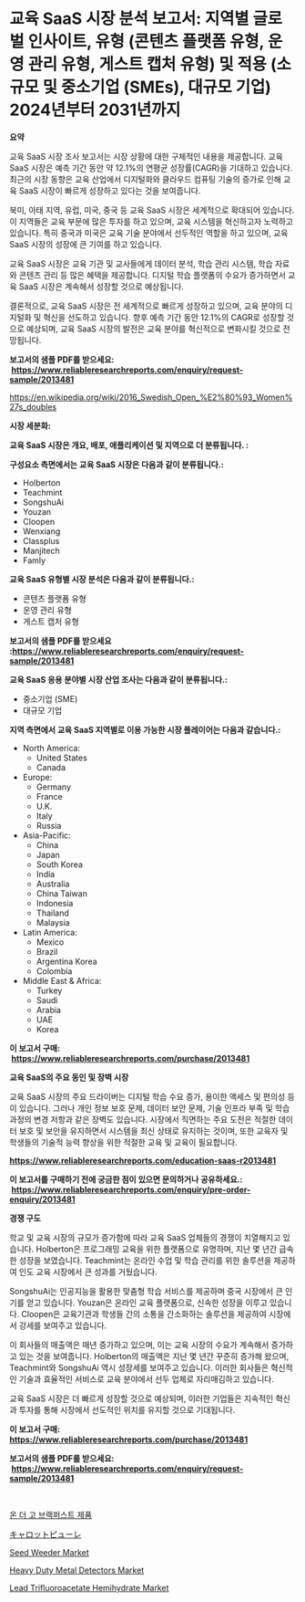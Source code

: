 <p><h1>교육 SaaS 시장 분석 보고서: 지역별 글로벌 인사이트, 유형 (콘텐츠 플랫폼 유형, 운영 관리 유형, 게스트 캡처 유형) 및 적용 (소규모 및 중소기업 (SMEs), 대규모 기업) 2024년부터 2031년까지</h1></p><p><strong>요약</strong></p>
<p><p>교육 SaaS 시장 조사 보고서는 시장 상황에 대한 구체적인 내용을 제공합니다. 교육 SaaS 시장은 예측 기간 동안 약 12.1%의 연평균 성장률(CAGR)을 기대하고 있습니다. 최근의 시장 동향은 교육 산업에서 디지털화와 클라우드 컴퓨팅 기술의 증가로 인해 교육 SaaS 시장이 빠르게 성장하고 있다는 것을 보여줍니다.</p><p>북미, 아태 지역, 유럽, 미국, 중국 등 교육 SaaS 시장은 세계적으로 확대되어 있습니다. 이 지역들은 교육 부문에 많은 투자를 하고 있으며, 교육 시스템을 혁신하고자 노력하고 있습니다. 특히 중국과 미국은 교육 기술 분야에서 선두적인 역할을 하고 있으며, 교육 SaaS 시장의 성장에 큰 기여를 하고 있습니다.</p><p>교육 SaaS 시장은 교육 기관 및 교사들에게 데이터 분석, 학습 관리 시스템, 학습 자료와 콘텐츠 관리 등 많은 혜택을 제공합니다. 디지털 학습 플랫폼의 수요가 증가하면서 교육 SaaS 시장은 계속해서 성장할 것으로 예상됩니다.</p><p>결론적으로, 교육 SaaS 시장은 전 세계적으로 빠르게 성장하고 있으며, 교육 분야의 디지털화 및 혁신을 선도하고 있습니다. 향후 예측 기간 동안 12.1%의 CAGR로 성장할 것으로 예상되며, 교육 SaaS 시장의 발전은 교육 분야를 혁신적으로 변화시킬 것으로 전망됩니다.</p></p>
<p><strong>보고서의 샘플 PDF를 받으세요: &nbsp;<a href="https://www.reliableresearchreports.com/enquiry/request-sample/2013481">https://www.reliableresearchreports.com/enquiry/request-sample/2013481</a></strong></p>
<p><a href="https://en.wikipedia.org/wiki/2016_Swedish_Open_%E2%80%93_Women%27s_doubles">https://en.wikipedia.org/wiki/2016_Swedish_Open_%E2%80%93_Women%27s_doubles</a></p>
<p><strong>시장 세분화:</strong></p>
<p><strong> 교육 SaaS 시장은 개요, 배포, 애플리케이션 및 지역으로 더 분류됩니다. :</strong></p>
<p><strong>구성요소 측면에서는 교육 SaaS 시장은 다음과 같이 분류됩니다.:</strong></p>
<p><ul><li>Holberton</li><li>Teachmint</li><li>SongshuAi</li><li>Youzan</li><li>Cloopen</li><li>Wenxiang</li><li>Classplus</li><li>Manjitech</li><li>Famly</li></ul></p>
<p><strong> 교육 SaaS 유형별 시장 분석은 다음과 같이 분류됩니다.:</strong></p>
<p><ul><li>콘텐츠 플랫폼 유형</li><li>운영 관리 유형</li><li>게스트 캡처 유형</li></ul></p>
<p><strong>보고서의 샘플 PDF를 받으세요 :<a href="https://www.reliableresearchreports.com/enquiry/request-sample/2013481">https://www.reliableresearchreports.com/enquiry/request-sample/2013481</a></strong></p>
<p><strong> 교육 SaaS 응용 분야별 시장 산업 조사는 다음과 같이 분류됩니다.:</strong></p>
<p><ul><li>중소기업 (SME)</li><li>대규모 기업</li></ul></p>
<p><strong>지역 측면에서 교육 SaaS 지역별로 이용 가능한 시장 플레이어는 다음과 같습니다.:</strong></p>
<p><ul>
    <li>
        North America:
        <ul>
            <li>United States</li>
            <li>Canada</li>
        </ul>
    </li>
    <li>
        Europe:
        <ul>
            <li>Germany</li>
            <li>France</li>
            <li>U.K.</li>
            <li>Italy</li>
            <li>Russia</li>
        </ul>
    </li>
    <li>
        Asia-Pacific:
        <ul>
            <li>China</li>
            <li>Japan</li>
            <li>South Korea</li>
            <li>India</li>
            <li>Australia</li>
            <li>China Taiwan</li>
            <li>Indonesia</li>
            <li>Thailand</li>
            <li>Malaysia</li>
        </ul>
    </li>
    <li>
        Latin America:
        <ul>
            <li>Mexico</li>
            <li>Brazil</li>
            <li>Argentina Korea</li>
            <li>Colombia</li>
        </ul>
    </li>
    <li>
        Middle East & Africa:
        <ul>
            <li>Turkey</li>
            <li>Saudi</li>
            <li>Arabia</li>
            <li>UAE</li>
            <li>Korea</li>
        </ul>
    </li>
    </ul></p>
<p><strong>이 보고서 구매: &nbsp;<a href="https://www.reliableresearchreports.com/purchase/2013481">https://www.reliableresearchreports.com/purchase/2013481</a></strong></p>
<p><strong>교육 SaaS의 주요 동인 및 장벽 시장</strong></p>
<p><p>교육 SaaS 시장의 주요 드라이버는 디지털 학습 수요 증가, 용이한 액세스 및 편의성 등이 있습니다. 그러나 개인 정보 보호 문제, 데이터 보안 문제, 기술 인프라 부족 및 학습 과정의 변경 저항과 같은 장벽도 있습니다. 시장에서 직면하는 주요 도전은 적절한 데이터 보호 및 보안을 유지하면서 시스템을 최신 상태로 유지하는 것이며, 또한 교육자 및 학생들의 기술적 능력 향상을 위한 적절한 교육 및 교육이 필요합니다.</p></p>
<p><strong><a href="https://www.reliableresearchreports.com/education-saas-r2013481">https://www.reliableresearchreports.com/education-saas-r2013481</a></strong></p>
<p><strong>이 보고서를 구매하기 전에 궁금한 점이 있으면 문의하거나 공유하세요.: &nbsp;<a href="https://www.reliableresearchreports.com/enquiry/pre-order-enquiry/2013481">https://www.reliableresearchreports.com/enquiry/pre-order-enquiry/2013481</a></strong></p>
<p><strong>경쟁 구도</strong></p>
<p><p>학교 및 교육 시장의 규모가 증가함에 따라 교육 SaaS 업체들의 경쟁이 치열해지고 있습니다. Holberton은 프로그래밍 교육을 위한 플랫폼으로 유명하며, 지난 몇 년간 급속한 성장을 보였습니다. Teachmint는 온라인 수업 및 학습 관리를 위한 솔루션을 제공하여 인도 교육 시장에서 큰 성과를 거뒀습니다. </p><p>SongshuAi는 인공지능을 활용한 맞춤형 학습 서비스를 제공하며 중국 시장에서 큰 인기를 얻고 있습니다. Youzan은 온라인 교육 플랫폼으로, 신속한 성장을 이루고 있습니다. Cloopen은 교육기관과 학생들 간의 소통을 간소화하는 솔루션을 제공하여 시장에서 강세를 보여주고 있습니다.</p><p>이 회사들의 매출액은 매년 증가하고 있으며, 이는 교육 시장의 수요가 계속해서 증가하고 있는 것을 보여줍니다. Holberton의 매출액은 지난 몇 년간 꾸준히 증가해 왔으며, Teachmint와 SongshuAi 역시 성장세를 보여주고 있습니다. 이러한 회사들은 혁신적인 기술과 효율적인 서비스로 교육 분야에서 선두 업체로 자리매김하고 있습니다.</p><p>교육 SaaS 시장은 더 빠르게 성장할 것으로 예상되며, 이러한 기업들은 지속적인 혁신과 투자를 통해 시장에서 선도적인 위치를 유지할 것으로 기대됩니다.</p></p>
<p><strong>이 보고서 구매: &nbsp; <a href="https://www.reliableresearchreports.com/purchase/2013481">https://www.reliableresearchreports.com/purchase/2013481</a></strong></p>
<p><strong>보고서의 샘플 PDF를 받으세요: &nbsp;<a href="https://www.reliableresearchreports.com/enquiry/request-sample/2013481">https://www.reliableresearchreports.com/enquiry/request-sample/2013481</a></strong><strong></strong></p>
<p>&nbsp;</p>
<p><p><a href="https://medium.com/@conradkirrlin76575/%EC%9D%B4%EB%8F%99-%EC%A4%91%EC%9D%B8-%EC%95%84%EC%B9%A8%EC%8B%9D%EC%82%AC-%EC%A0%9C%ED%92%88-%EC%8B%9C%EC%9E%A5-%EA%B7%9C%EB%AA%A8-%EB%B0%8F-%EC%A0%90%EC%9C%A0%EC%9C%A8-%EB%B6%84%EC%84%9D-%EC%84%B1%EC%9E%A5-%ED%8A%B8%EB%A0%8C%EB%93%9C-%EB%B0%8F-%EC%98%88%EC%B8%A1-2024-2031-c10172c8bff6">온 더 고 브랙퍼스트 제품</a></p><p><a href="https://medium.com/@johnson154chris/%E3%82%B0%E3%83%AD%E3%83%BC%E3%83%90%E3%83%AB%E3%81%AB%E3%81%8A%E3%81%91%E3%82%8B%E3%83%8B%E3%83%B3%E3%82%B8%E3%83%B3%E3%83%94%E3%83%A5%E3%83%BC%E3%83%AC%E7%94%A3%E6%A5%AD-%E7%A8%AE%E9%A1%9E-%E5%BF%9C%E7%94%A8-%E5%B8%82%E5%A0%B4%E3%83%97%E3%83%AC%E3%83%BC%E3%83%A4%E3%83%BC-%E5%9C%B0%E5%9F%9F%E5%88%A5%E6%88%90%E9%95%B7%E5%88%86%E6%9E%90-%E3%81%8A%E3%82%88%E3%81%B3%E5%B0%86%E6%9D%A5%E3%81%AE%E3%82%B7%E3%83%8A%E3%83%AA%E3%82%AA-2024%E5%B9%B4-2031%E5%B9%B4-1950346959e1">キャロットピューレ</a></p><p><a href="https://github.com/AidaLakin1908/Market-Research-Report-List-1/blob/main/seed-weeder-market.md">Seed Weeder Market</a></p><p><a href="https://github.com/waughhelen1/Market-Research-Report-List-1/blob/main/heavy-duty-metal-detectors-market.md">Heavy Duty Metal Detectors Market</a></p><p><a href="https://medium.com/@bethelokon998/lead-trifluoroacetate-hemihydrate-market-forecast-global-market-trends-and-analysis-from-2024-to-9e64220a0adf">Lead Trifluoroacetate Hemihydrate Market</a></p></p>